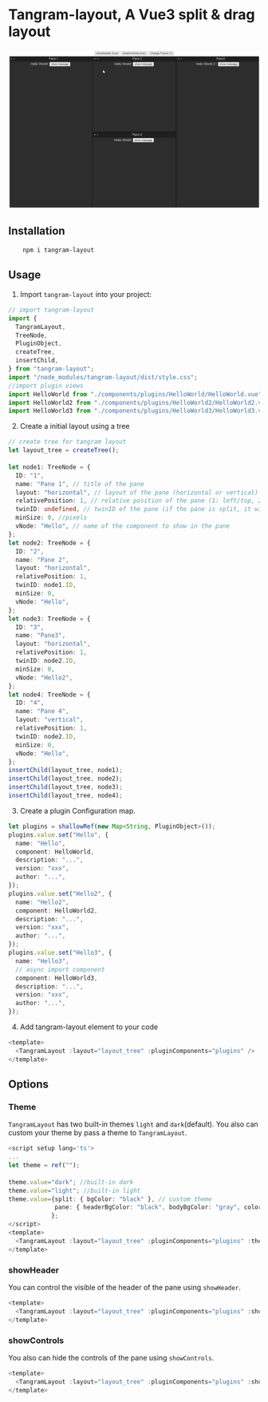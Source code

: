 # Tangram-layout, A Vue3 split & drag layout

![Tangram-layout](public/Animation.gif)

## Installation

```bash
    npm i tangram-layout
```

## Usage

1. Import `tangram-layout` into your project:

```ts
// import tangram-layout
import {
  TangramLayout,
  TreeNode,
  PluginObject,
  createTree,
  insertChild,
} from "tangram-layout";
import "/node_modules/tangram-layout/dist/style.css";
//import plugin views
import HelloWorld from "./components/plugins/HelloWorld/HelloWorld.vue";
import HelloWorld2 from "./components/plugins/HelloWorld2/HelloWorld2.vue";
import HelloWorld3 from "./components/plugins/HelloWorld3/HelloWorld3.vue";
```

2. Create a initial layout using a tree

```ts
// create tree for tangram layout
let layout_tree = createTree();

let node1: TreeNode = {
  ID: "1",
  name: "Pane 1", // title of the pane
  layout: "horizontal", // layout of the pane (horizontal or vertical)
  relativePosition: 1, // relative position of the pane (1: left/top, 2: right/bottom)
  twinID: undefined, // twinID of the pane (if the pane is split, it will have a twin)
  minSize: 0, //pixels
  vNode: "Hello", // name of the component to show in the pane
};
let node2: TreeNode = {
  ID: "2",
  name: "Pane 2",
  layout: "horizontal",
  relativePosition: 1,
  twinID: node1.ID,
  minSize: 0,
  vNode: "Hello",
};
let node3: TreeNode = {
  ID: "3",
  name: "Pane3",
  layout: "horizontal",
  relativePosition: 1,
  twinID: node2.ID,
  minSize: 0,
  vNode: "Hello2",
};
let node4: TreeNode = {
  ID: "4",
  name: "Pane 4",
  layout: "vertical",
  relativePosition: 1,
  twinID: node2.ID,
  minSize: 0,
  vNode: "Hello",
};
insertChild(layout_tree, node1);
insertChild(layout_tree, node2);
insertChild(layout_tree, node3);
insertChild(layout_tree, node4);
```

3. Create a plugin Configuration map.

```ts
let plugins = shallowRef(new Map<String, PluginObject>());
plugins.value.set("Hello", {
  name: "Hello",
  component: HelloWorld,
  description: "...",
  version: "xxx",
  author: "...",
});
plugins.value.set("Hello2", {
  name: "Hello2",
  component: HelloWorld2,
  description: "...",
  version: "xxx",
  author: "...",
});
plugins.value.set("Hello3", {
  name: "Hello3",
  // async import component
  component: HelloWorld3,
  description: "...",
  version: "xxx",
  author: "...",
});
```

4. Add tangram-layout element to your code

```ts
<template>
  <TangramLayout :layout="layout_tree" :pluginComponents="plugins" />
</template>
```

## Options

### Theme

`TangramLayout` has two built-in themes `light` and `dark`(default). You also can custom your theme by pass a theme to `TangramLayout`.


```ts
<script setup lang='ts'>
...
let theme = ref("");

theme.value="dark"; //built-in dark 
theme.value="light"; //built-in light
theme.value={split: { bgColor: "black" }, // custom theme
             pane: { headerBgColor: "black", bodyBgColor: "gray", color: "yellow" },
            };
</script>
<template>
  <TangramLayout :layout="layout_tree" :pluginComponents="plugins" :theme="theme"  />
</template>
```

### showHeader

You can control the visible of the header of the pane using `showHeader`.

``` ts
<template>
  <TangramLayout :layout="layout_tree" :pluginComponents="plugins" :showHeader="false"  />
</template>
```

### showControls

You also can hide the controls of the pane using `showControls`.
``` ts
<template>
  <TangramLayout :layout="layout_tree" :pluginComponents="plugins" :showControls="false"  />
</template>
```
